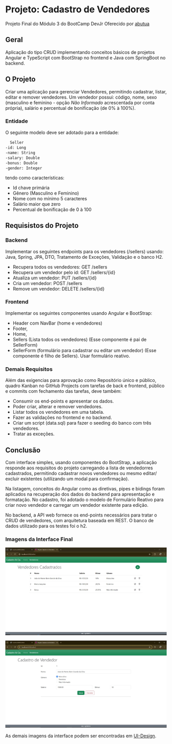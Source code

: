 # Projeto: Cadastro de Vendedores
Projeto Final do Módulo 3 do BootCamp DevJr
Oferecido por [abutua](abutua.com)

## Geral
Aplicação do tipo CRUD implementando conceitos básicos de projetos Angular e TypeScript com BootStrap no frontend e Java com SpringBoot no backend.

## O Projeto
Criar uma aplicação para gerenciar Vendedores, permitindo cadastrar, listar, editar e remover vendedores. 
Um vendedor possui: código, nome, sexo (masculino e feminino - opção _Não Informado_ acrescentada por conta própria), salário e percentual de bonificação (de 0% à 100%).

### Entidade
O seguinte modelo deve ser adotado para a entidade:
```
  Seller
-id: Long
-name: String
-salary: Double
-bonus: Double
-gender: Integer
```
tendo como características:
-  Id chave primária
-  Gênero (Masculino e Feminino) 
-  Nome com no mínimo 5 caracteres
-  Salário maior que zero
-  Percentual de bonificação de 0 à 100

## Requisistos do Projeto
### Backend 
Implementar os seguintes endpoints para os vendedores (/sellers) usando: Java, Spring, JPA, DTO, Tratamento de Exceções, Validação e o banco  H2.
-  Recupera todos os vendedores: 	GET  /sellers
-  Recupera um vendedor pelo id:	GET  /sellers/{id}
-  Atualiza um vendedor: 		PUT  /sellers/{id}
-  Cria um vendedor: 			POST /sellers
-  Remove um vendedor: 		DELETE /sellers/{id}

### Frontend 
Implementar os seguintes componentes usando Angular e BootStrap: 
-  Header com NavBar (home e vendedores)
-  Footer,
-  Home,
-  Sellers (Lista todos os vendedores) (Esse componente é pai de SellerForm)
-  SellerForm (formulário para cadastrar ou editar um vendedor) (Esse componente é filho de Sellers). Usar formulário reativo.

### Demais Requisitos
Além das exigencias para aprovação como Repositório único e público, quadro Kanban no GitHub Projects com tarefas de back e frontend, público e commits com fechamento das tarefas, deve também:
-  Consumir os end-points e apresentar os dados.
-  Poder criar, alterar e remover vendedores.
-  Listar todos os vendedores em uma tabela.
-  Fazer as validações no frontend e no backend.
-  Criar um script (data.sql) para fazer o seeding do banco com três vendedores.
-  Tratar as exceções.

## Conclusão
Com interface simples, usando componentes do BootStrap, a aplicação responde aos requisitos do projeto carregando a lista de vendedorres cadastrados, permitindo cadastrar novos vendedores ou mesmo editar/ excluir existentes (utilizando um modal para confirmação).

Na listagem, conceitos do Angular como as diretivas, pipes e bidings foram aplicados na recuperação dos dados do backend para apresentação e formatação. No cadastro, foi adotado o modelo de Formulário Reativo para criar novo vendedor e carregar um vendedor existente para edição.

No backend, a API web fornece os end-points necessários para tratar o CRUD de vendedores, com arquitetura baseada em REST. O banco de dados utilizado para os testes foi o h2.

### Imagens da Interface Final
![Página de Vendedores Cadastrados, horizontal](/UI-Design/h-VendedoresCadastrados.JPG)

![Página de Cadastro de Vendedores, horizontal](/UI-Design/h-CadastroDeVendedores-editing.JPG)

As demais imagens da interface podem ser encontradas em [UI-Design](UI-Design).